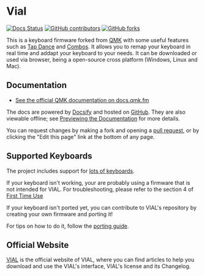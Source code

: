 # Vial

[![Docs Status](https://img.shields.io/badge/docs-ready-orange.svg)](https://get.vial.today/)
[![GitHub contributors](https://img.shields.io/github/contributors/qmk/qmk_firmware.svg)](https://github.com/vial-kb/vial-qmk/pulse/monthly)
[![GitHub forks](https://img.shields.io/badge/discord-5865F2?link=https%3A%2F%2Fdiscord.com%2Finvite%2FzNKEUXTKwF
)](https://discord.com/invite/zNKEUXTKwF)

This is a keyboard firmware forked from [QMK](https://github.com/qmk/qmk_firmware) with some useful features such as [Tap Dance](https://get.vial.today/manual/tap-dance.html) and [Combos](https://get.vial.today/manual/combos.html). It allows you to remap your keyboard in real time and addapt your keyboard to your needs. It can be downloaded or used via browser, being a open-source cross platform (Windows, Linux and Mac).

## Documentation

* [See the official  QMK documentation on docs.qmk.fm](https://docs.qmk.fm)

The docs are powered by [Docsify](https://docsify.js.org/) and hosted on [GitHub](/docs/). They are also viewable offline; see [Previewing the Documentation](https://docs.qmk.fm/#/contributing?id=previewing-the-documentation) for more details.

You can request changes by making a fork and opening a [pull request](https://github.com/qmk/qmk_firmware/pulls), or by clicking the "Edit this page" link at the bottom of any page.

## Supported Keyboards

The project includes support for [lots of keyboards](/keyboards/).

If your keyboard isn't working, your are probably using a firmware that is not intended for VIAL. For troubleshooting, please refer to the section 4 of [First Time Use](https://get.vial.today/manual/first-use.html)


If your keyboard isn't ported yet, you can contribute to VIAL's repository by creating your own firmware and porting it! 

For tips on how to do it, follow the [porting guide](https://get.vial.today/manual/first-use.html).


## Official Website

[VIAL](https://get.vial.today/) is the official website of VIAL, where you can find articles to help you download and use the VIAL's interface, VIAL's license and its Changelog.
